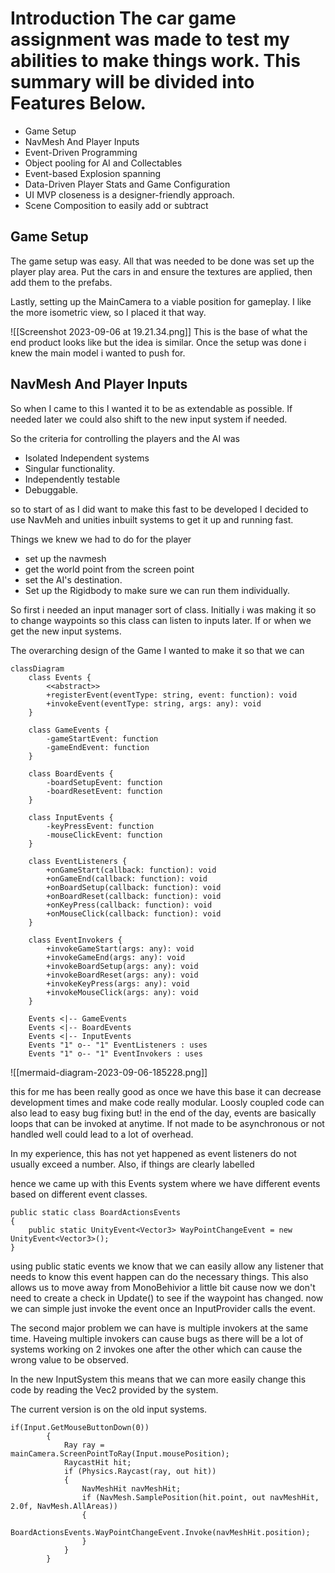 # Introduction  The car game assignment was made to test my abilities to make things work. This summary will be divided into Features Below. 

- Game Setup
- NavMesh And Player Inputs 
- Event-Driven Programming 
- Object pooling for AI and Collectables 
- Event-based Explosion spanning 
- Data-Driven Player Stats and Game Configuration 
- UI MVP closeness is a designer-friendly approach.
- Scene Composition to easily add or subtract 


## Game Setup

The game setup was easy. All that was needed to be done was set up the player play area. Put the cars in and ensure the textures are applied, then add them to the prefabs. 

Lastly, setting up the MainCamera to a viable position for gameplay. I like the more isometric view, so I placed it that way.


![[Screenshot 2023-09-06 at 19.21.34.png]]
This is the base of what the end product looks like but the idea is similar. 
Once the setup was done i knew the main model i wanted to push for. 

## NavMesh And Player Inputs 

So when I came to this I wanted it to be as extendable as possible. If needed later we could also shift to the new input system if needed. 

So the criteria for controlling the players and the AI was 
- Isolated Independent systems 
- Singular functionality. 
- Independently testable 
- Debuggable. 

so to start of as I did want to make this fast to be developed I decided to use NavMeh and unities inbuilt systems to get it up and running fast. 

Things we knew we had to do for the player 
- set up the navmesh 
- get the world point from the screen point 
- set the AI's destination. 
- Set up the Rigidbody to make sure we can run them individually. 

So first i needed an input manager sort of class. Initially i was making it so to change waypoints so this class can listen to inputs later. If or when we get the new input systems. 

The overarching design of the Game I wanted to make it so that we can 

```mermaid 
classDiagram
    class Events {
        <<abstract>>
        +registerEvent(eventType: string, event: function): void
        +invokeEvent(eventType: string, args: any): void
    }
    
    class GameEvents {
        -gameStartEvent: function
        -gameEndEvent: function
    }
    
    class BoardEvents {
        -boardSetupEvent: function
        -boardResetEvent: function
    }
    
    class InputEvents {
        -keyPressEvent: function
        -mouseClickEvent: function
    }
    
    class EventListeners {
        +onGameStart(callback: function): void
        +onGameEnd(callback: function): void
        +onBoardSetup(callback: function): void
        +onBoardReset(callback: function): void
        +onKeyPress(callback: function): void
        +onMouseClick(callback: function): void
    }
    
    class EventInvokers {
        +invokeGameStart(args: any): void
        +invokeGameEnd(args: any): void
        +invokeBoardSetup(args: any): void
        +invokeBoardReset(args: any): void
        +invokeKeyPress(args: any): void
        +invokeMouseClick(args: any): void
    }
    
    Events <|-- GameEvents
    Events <|-- BoardEvents
    Events <|-- InputEvents
    Events "1" o-- "1" EventListeners : uses
    Events "1" o-- "1" EventInvokers : uses

```
![[mermaid-diagram-2023-09-06-185228.png]]




this for me has been really good as once we have this base it can decrease development times and make code really modular. Loosly coupled code can also lead to easy bug fixing but! 
in the end of the day, events are basically loops that can be invoked at anytime. If not made to be asynchronous or not handled well could lead to a lot of overhead. 

In my experience, this has not yet happened as event listeners do not usually exceed a number. Also, if things are clearly labelled 

hence we came up with this Events system where we have different events based on different event classes. 

```Csharp
public static class BoardActionsEvents
{
    public static UnityEvent<Vector3> WayPointChangeEvent = new UnityEvent<Vector3>();
}
```


using public static events we know that we can easily allow any listener that needs to know this event happen can do the necessary things. This also allows us to move away from MonoBehivior a little bit cause now we don't need to create a check in Update() to see if the waypoint has changed. now we can simple just invoke the event once an InputProvider calls the event. 

The second major problem we can have is multiple invokers at the same time. Haveing multiple invokers can cause bugs as there will be a lot of systems working on 2 invokes one after the other which can cause the wrong value to be observed. 

In the new InputSystem this means that we can more easily change this code by reading the Vec2 provided by the system. 

The current version is on the old input systems. 

```Csharp
if(Input.GetMouseButtonDown(0))
        {
            Ray ray = mainCamera.ScreenPointToRay(Input.mousePosition);
            RaycastHit hit;
            if (Physics.Raycast(ray, out hit))
            {
                NavMeshHit navMeshHit;
                if (NavMesh.SamplePosition(hit.point, out navMeshHit, 2.0f, NavMesh.AllAreas))
                {
                    BoardActionsEvents.WayPointChangeEvent.Invoke(navMeshHit.position);
                }
            }
        }
```

